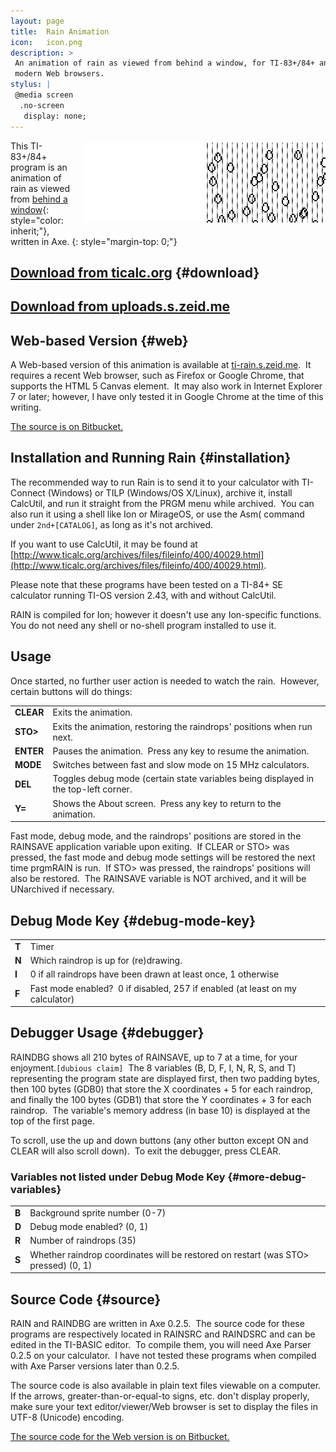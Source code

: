 ```yaml
---
layout: page
title:  Rain Animation
icon:   icon.png
description: >
 An animation of rain as viewed from behind a window, for TI-83+/84+ and
 modern Web browsers.
stylus: |
 @media screen
  .no-screen
   display: none;
---
```


<aside style="float: right; text-align: center; margin: 0.25em 0 1em 1em;">
 <iframe id="rain" src="//s.zeid.me/_/ti-rain/#embed" class="no-print"
         style="width: 192px; height: 128px; border: none; background: transparent;">
  <img src="screenshot.png" alt="" />
 </iframe>
 <img src="screenshot.png" class="no-screen" alt="" />
</aside>

This TI-83+/84+ program is an animation of rain as viewed from
[behind a window](https://www.youtube.com/watch?v=Ubsxc77YPCs "I'm taking this song out of context a bit; Ludovico says that “[i]t describes the moment when you are looking through a window and you *see something happening outside that grabs your attention*” \(emphasis mine\), as opposed to just watching the rain."){: style="color: inherit;"},
written in Axe.
{: style="margin-top: 0;"}

## [Download from ticalc.org](http://www.ticalc.org/archives/files/fileinfo/429/42946.html) {#download}

## [Download from uploads.s.zeid.me](//uploads.s.zeid.me/rain2.0.zip)

## Web-based Version {#web}

A Web-based version of this animation is available at
[ti-rain.s.zeid.me](//ti-rain.s.zeid.me/).&nbsp; It requires a recent Web
browser, such as Firefox or Google Chrome, that supports the HTML 5 Canvas
element.&nbsp; It may also work in Internet Explorer 7 or later; however, I have only
tested it in Google Chrome at the time of this writing.

[The source is on Bitbucket.](http://code.s.zeid.me/ti-rain)

## Installation and Running Rain {#installation}

The recommended way to run Rain is to send it to your calculator with TI-Connect
(Windows) or TILP (Windows/OS X/Linux), archive it, install CalcUtil, and run it
straight from the PRGM menu while archived.&nbsp; You can also run it using a
shell like Ion or MirageOS, or use the Asm( command under `2nd+[CATALOG]`, as long
as it's not archived.

If you want to use CalcUtil, it may be found at
[http://www.ticalc.org/archives/files/fileinfo/400/40029.html](http://www.ticalc.org/archives/files/fileinfo/400/40029.html).

Please note that these programs have been tested on a TI-84+ SE calculator running
TI-OS version 2.43, with and without CalcUtil.

RAIN is compiled for Ion; however it doesn't use any Ion-specific functions.&nbsp;
You do not need any shell or no-shell program installed to use it.

## Usage

Once started, no further user action is needed to watch the rain.&nbsp;
However, certain buttons will do things:

<table>
 <tr>
  <td><strong>CLEAR</strong></td>
  <td>Exits the animation.</td>
 </tr>
 <tr>
  <td><strong>STO&gt;</strong></td>
  <td>Exits the animation, restoring the raindrops' positions when run next.</td>
 </tr>
 <tr>
  <td><strong>ENTER</strong></td>
  <td>Pauses the animation.&nbsp; Press any key to resume the animation.</td>
 </tr>
 <tr>
  <td><strong>MODE</strong></td>
  <td>Switches between fast and slow mode on 15 MHz calculators.</td>
 </tr>
 <tr>
  <td><strong>DEL</strong></td>
  <td>
   Toggles debug mode (certain state variables being displayed in the top-left
   corner.
  </td>
 </tr>
 <tr>
  <td><strong>Y=</strong></td>
  <td>Shows the About screen.&nbsp; Press any key to return to the animation.</td>
 </tr>
</table>

Fast mode, debug mode, and the raindrops' positions are stored in the RAINSAVE
application variable upon exiting.  If CLEAR or STO&gt; was pressed, the fast mode
and debug mode settings will be restored the next time prgmRAIN is run.&nbsp; If
STO&gt; was pressed, the raindrops' positions will also be restored.&nbsp; The
RAINSAVE variable is NOT archived, and it will be UNarchived if necessary.

## Debug Mode Key {#debug-mode-key}

<table>
 <tr>
  <td><strong>T</strong></td>
  <td>Timer</td>
 </tr>
 <tr>
  <td><strong>N</strong></td>
  <td>Which raindrop is up for (re)drawing.</td>
 </tr>
 <tr>
  <td><strong>I</strong></td>
  <td>0 if all raindrops have been drawn at least once, 1 otherwise</td>
 </tr>
 <tr>
  <td><strong>F</strong></td>
  <td>
   Fast mode enabled?&nbsp; 0 if disabled, 257 if enabled (at least on my
   calculator)
  </td>
 </tr>
</table>

## Debugger Usage {#debugger}

RAINDBG shows all 210 bytes of RAINSAVE, up to 7 at a time, for your
enjoyment.`[dubious claim]`&nbsp; The 8 variables (B, D, F, I, N, R, S, and T)
representing the program state are displayed first, then two padding bytes, then
100 bytes (GDB0) that store the X coordinates + 5 for each raindrop, and finally
the 100 bytes (GDB1) that store the Y coordinates + 3 for each raindrop.&nbsp;
The variable's memory address (in base 10) is displayed at the top of the first
page.

To scroll, use the up and down buttons (any other button except ON and CLEAR will
also scroll down).&nbsp; To exit the debugger, press CLEAR.

### Variables not listed under Debug Mode Key {#more-debug-variables}

<table>
 <tr>
  <td><strong>B</strong></td>
  <td>Background sprite number (0-7)</td>
 </tr>
 <tr>
  <td><strong>D</strong></td>
  <td>Debug mode enabled? (0, 1)</td>
 </tr>
 <tr>
  <td><strong>R</strong></td>
  <td>Number of raindrops (35)</td>
 </tr>
 <tr>
  <td><strong>S</strong></td>
  <td>
   Whether raindrop coordinates will be restored on restart (was STO&gt; pressed)
   (0, 1)
  </td>
 </tr>
</table>

## Source Code {#source}

RAIN and RAINDBG are written in Axe 0.2.5.&nbsp; The source code for these
programs are respectively located in RAINSRC and RAINDSRC and can be edited in
the TI-BASIC editor.&nbsp; To compile them, you will need Axe Parser 0.2.5 on
your calculator.&nbsp; I have not tested these programs when compiled with Axe
Parser versions later than 0.2.5.

The source code is also available in plain text files viewable on a
computer.&nbsp; If the arrows, greater-than-or-equal-to signs, etc. don't display
properly, make sure your text editor/viewer/Web browser is set to display the
files in UTF-8 (Unicode) encoding.

[The source code for the Web version is on Bitbucket.](http://code.s.zeid.me/ti-rain)
